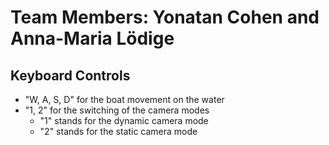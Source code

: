 # Team Members: Yonatan Cohen and Anna-Maria Lödige
## Keyboard Controls
 - "W, A, S, D" for the boat movement on the water
 - "1, 2" for the switching of the camera modes
   - "1" stands for the dynamic camera mode
   - "2" stands for the static camera mode
